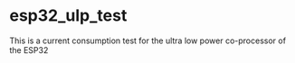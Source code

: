 # esp32_ulp_test
This is a current consumption test for the ultra low power co-processor of the ESP32
